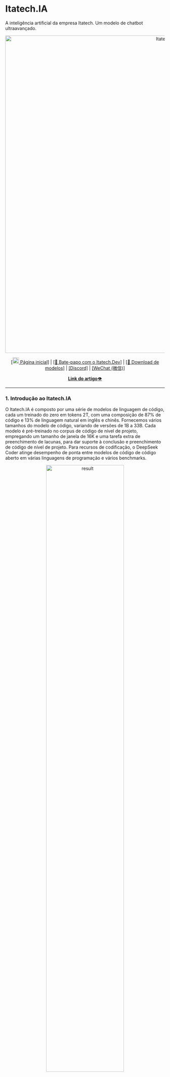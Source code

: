 # Itatech.IA
A inteligência artificial da empresa Itatech. Um modelo de chatbot ultraavançado.

<p align="center">
<img width="1000px" alt="Itatech.IA" src="pictures/colocarImagem.png">
</p>
<p align="center"><a href="https://www.itatech.dev@gmail.com/">[<img src="pictures/colocarImagem.png" width="20px"> Página inicial]</a> | <a href="https://itatech.dev@gmail.com/">[🤖 Bate-papo com o Itatech.Dev]</a> | <a href="https://linkDownloadDeModelos">[🤗 Download de modelos]</a> | <a href="https://LinkDiscord">[Discord]</a> | <a href="https://github.com/Exemple`">[WeChat (微信)]</a></p>
<p align="center">
<a href="https://huggingface.co/papers/2401.14196"><b>Link do artigo</b>👁️</a>
</p>
<hr>

### 1. Introdução ao Itatech.IA

O Itatech.IA é composto por uma série de modelos de linguagem de código, cada um treinado do zero em tokens 2T, com uma composição de 87% de código e 13% de linguagem natural em inglês e chinês. Fornecemos vários tamanhos do modelo de código, variando de versões de 1B a 33B. Cada modelo é pré-treinado no corpus de código de nível de projeto, empregando um tamanho de janela de 16K e uma tarefa extra de preenchimento de lacunas, para dar suporte à conclusão e preenchimento de código de nível de projeto. Para recursos de codificação, o DeepSeek Coder atinge desempenho de ponta entre modelos de código de código aberto em várias linguagens de programação e vários benchmarks.

<p align="center">
<img src="pictures/result.png" alt="result" width="70%">
</p>

- **Dados de treinamento massivos**: treinados do zero em tokens 2T, incluindo 87% de código e 13% de dados linguísticos em inglês.

- **Altamente flexível e escalável**: oferecido em tamanhos de modelo de 1B, 5,7B, 6,7B e 33B, permitindo que os usuários escolham a configuração mais adequada para seus requisitos.

- **Desempenho de modelo superior**: desempenho de última geração entre modelos de código disponíveis publicamente nos benchmarks HumanEval, MultiPL-E, MBPP, DS-1000 e APPS.

- **Recursos avançados de conclusão de código**: um tamanho de janela de 16K e uma tarefa de preenchimento de lacunas, dando suporte à conclusão de código em nível de projeto e tarefas de preenchimento.

#### Linguagens de programação suportadas
`['ada', 'agda', 'alloy', 'antlr', 'applescript', 'assembly', 'augeas', 'awk', 'batchfile', 'bluespec', 'c', 'c-sharp', 'clojure', 'cmake', 'coffeescript', 'common-lisp', 'cpp', 'css', 'cuda', 'dart', 'dockerfile', 'elixir', 'elm', 'emacs-lisp', 'erlang', 'f-sharp', 'fortran', 'glsl', 'go', 'groovy', 'haskell', 'html', 'idris', 'isabelle', 'java', 'java-server-pages', 'javascript', 'json', 'julia', 'jupyter-notebook', 'kotlin', 'lean', 'literate-agda', 'literate-coffeescript', 'literate-haskell', 'lua', 'makefile', 'maple', 'markdown', 'mathematica', 'matlab', 'ocaml', 'pascal', 'perl', 'php', 'powershell', 'prolog', 'protocol-buffer', 'python', 'r', 'racket', 'restructuredtext', 'rmarkdown', 'ruby', 'rust', 'sas', 'scala', 'scheme', 'shell', 'smalltalk', 'solidity', 'sparql', 'sql', 'stan', 'standard-ml', 'stata', 'systemverilog', 'tcl', 'tcsh', 'tex', 'thrift', 'typescript', 'verilog', 'vhdl', 'visual-basic', 'xslt', 'yacc', 'yaml', 'zig']`

### 2. Resultados da avaliação
Avaliamos o Itatech.IA em vários benchmarks relacionados à codificação.
Apenas os resultados `pass@1` no HumanEval (Python e Multilingual), MBPP e DS-1000 são relatados aqui:

<p align="center">
<img src="pictures/table.png" alt="table" width="70%">
</p>

O resultado mostra que o Itatech.IA-Base-33B supera significativamente os LLMs de código aberto existentes. Comparado com o CodeLlama-34B, ele lidera em 7,9%, 9,3%, 10,8% e 5,9%, respectivamente, no HumanEval Python, HumanEval Multilingual, MBPP e DS-1000.
Surpreendentemente, nosso Itatech.IA-Base-7B atinge o desempenho do CodeLlama-34B.
O modelo Itatech.IA-Instruct-33B após o ajuste de instruções supera o GPT35-turbo no HumanEval e obtém resultados comparáveis ​​com o GPT35-turbo no MBPP.

Mais detalhes da avaliação podem ser encontrados na [Avaliação detalhada](#6-detailed-evaluation-results).

### 3. Procedimento de criação de dados e treinamento do modelo

#### Criação de dados

- Etapa 1: coletar dados de código do GitHub e aplicar as mesmas regras de filtragem que [StarCoder Data](https://github.com/bigcode-project/bigcode-dataset) para filtrar dados.
- Etapa 2: analisar as dependências de arquivos dentro do mesmo repositório para reorganizar as posições dos arquivos com base em suas dependências.
- Etapa 3: Concatenar arquivos dependentes para formar um único exemplo e empregar minhash de nível de repositório para desduplicação.
- Etapa 4: Filtrar ainda mais o código de baixa qualidade, como códigos com erros de sintaxe ou baixa legibilidade.

<img src="pictures/data_clean.png" alt="data_creation" width="100%">

#### Treinamento do modelo

- Etapa 1: Inicialmente pré-treinado com um conjunto de dados consistindo de 87% de código, 10% de linguagem relacionada ao código (Github Markdown e StackExchange) e 3% de idioma chinês não relacionado ao código. Os modelos são pré-treinados usando tokens de 1,8T e um tamanho de janela de 4K nesta etapa.
- Etapa 2: Pré-treinamento adicional usando um tamanho de janela estendido de 16K em 200B tokens adicionais, resultando em modelos fundamentais (**DeepSeek-Coder-Base**).
- Etapa 3: Ajuste fino de instruções em 2B tokens de dados de instruções, resultando em modelos ajustados por instruções (**DeepSeek-Coder-Instruct**).

<img src="pictures/model_pretraining.png" alt="model_pretraining" width="100%">

### 4. Como usar
Antes de prosseguir, você precisará instalar as dependências necessárias. Você pode fazer isso executando o seguinte comando:
```
pip install -r requirements.txt

```
Uma demonstração também está disponível no [🤗 Hugging Face Space](https://huggingface.co/spaces/itatech.IA-instruct), e você pode executar a demonstração localmente usando `app.py` na pasta [demo](https://github.com/itatech.IA/main/demo). (Obrigado a toda a equipe do HF pelo suporte)

Aqui estão alguns exemplos de como usar nosso modelo.

#### 1) Conclusão de código
```python
from transformers import AutoTokenizer, AutoModelForCausalLM
import torch
tokenizer = AutoTokenizer.from_pretrained("itatech.IA-6.7b-base", trust_remote_code=True)
model = AutoModelForCausalLM.from_pretrained("itatech.IA/-6.7b-base", trust_remote_code=True, torch_dtype=torch.bfloat16).cuda()
input_text = "#escreva um algoritmo de classificação rápida"
inputs = tokenizer(input_text, return_tensors="pt").to(model.device)
outputs = model.generate(**inputs, max_length=128)
print(tokenizer.decode(outputs[0], skip_special_tokens=True))
```
Este código produzirá o seguinte resultado:
```
def quick_sort(arr):
if len(arr) <= 1:
return arr
pivot = arr[0]
left = []
right = []
for i in range(1, len(arr)):
if arr[i] < pivot:
left.append(arr[i])
else:
right.append(arr[i])
return quick_sort(left) + [pivot] + quick_sort(right)
```

#### 2) Inserção de código
```python
from transformers import AutoTokenizer, AutoModelForCausalLM
import torch
tokenizer = AutoTokenizer.from_pretrained("itatech.IA-6.7b-base", trust_remote_code=True)
model = AutoModelForCausalLM.from_pretrained("itatech.IA-6.7b-base", trust_remote_code=True, torch_dtype=torch.bfloat16).cuda()
input_text = """<｜fim begin｜>def quick_sort(arr):
if len(arr) <= 1:
return arr
pivot = arr[0]
left = []
right = []
<｜fim hole｜>
if arr[i] < pivot:
left.append(arr[i])
else:
right.append(arr[i])
return quick_sort(left) + [pivot] + quick_sort(right)<｜fim end｜>"""
inputs = tokenizer(input_text, return_tensors="pt").to(model.device)
outputs = model.generate(**inputs, max_length=128)
print(tokenizer.decode(outputs[0], skip_special_tokens=True)[len(input_text):])
```
Este código produzirá o seguinte resultado:
```
for i in range(1, len(arr)):
```

#### 3) Inferência do modelo de bate-papo
```python
from transformers import AutoTokenizer, AutoModelForCausalLM
import torch
tokenizer = AutoTokenizer.from_pretrained("itatech.IA-6.7b-instruct", trust_remote_code=True)
model = AutoModelForCausalLM.from_pretrained("itatech.IA-6.7b-instruct", trust_remote_code=True, torch_dtype=torch.bfloat16).cuda()
messages=[
{ 'role': 'user', 'content': "escreva um algoritmo de classificação rápida em python."}
]
inputs = tokenizer.apply_chat_template(messages, add_generation_prompt=True, return_tensors="pt").to(model.device)
# tokenizer.eos_token_id é o id do token <|EOT|>
outputs = model.generate(inputs, max_new_tokens=512, do_sample=False, top_k=50, top_p=0.95, num_return_sequences=1, eos_token_id=tokenizer.eos_token_id)
print(tokenizer.decode(outputs[0][len(inputs[0]):], skip_special_tokens=True))
```
Este código produzirá o seguinte resultado:
```
Claro, aqui está uma implementação simples do algoritmo Quick Sort em Python:

def quick_sort(arr):
if len(arr) <= 1:
return arr
else:
pivot = arr[0]
less_than_pivot = [x for x in arr[1:] if x <= pivot]
greater_than_pivot = [x for x in arr[1:] if x > pivot]
return quick_sort(less_than_pivot) + [pivot] + quick_sort(greater_than_pivot)

# Teste a função
arr = [10, 7, 8, 9, 1, 5]
print("Matriz original:", arr)
print("Matriz classificada:", quick_sort(arr))

Este código funciona selecionando um elemento 'pivot' de o array e particionando os outros elementos em dois subarrays, de acordo com se eles são menores ou maiores que o pivô. O elemento pivô está então em sua posição final. O processo é então repetido para os subarrays.
```

Se você não quiser usar a API fornecida `apply_chat_template` que carrega o template de `tokenizer_config.json`, você pode usar o seguinte template para conversar com nosso modelo. Substitua o `['content']` por suas instruções e as respostas anteriores do modelo (se houver), então o modelo irá gerar a resposta para a instrução dada atualmente.
```
Você é um assistente de programação de IA, utilizando o modelo DeepSeek Coder, desenvolvido pela itatech.IA Company, e você só responde perguntas relacionadas à ciência da computação. Para perguntas politicamente sensíveis, questões de segurança e privacidade, e outras questões não relacionadas à ciência da computação, você se recusará a responder.
### Instrução:
['content']
### Resposta:
['content']
<|EOT|>
### Instrução:
['content']
### Resposta:

```

#### 4) Conclusão de código em nível de repositório
```python
from transformers import AutoTokenizer, AutoModelForCausalLM
import torch
tokenizer = AutoTokenizer.from_pretrained("deepseek-ai/deepseek-coder-6.7b-base", trust_remote_code=True)
model = AutoModelForCausalLM.from_pretrained("deepseek-ai/deepseek-coder-6.7b-base", trust_remote_code=True, torch_dtype=torch.bfloat16).cuda()

input_text = """#utils.py
import tocha
de sklearn importar conjuntos de dados
de sklearn.model_selection importar train_test_split
de sklearn.preprocessing importar StandardScaler
de sklearn.metrics importar accuracy_score

def load_data():
iris = datasets.load_iris()
X = iris.data
y = iris.target

# Padronizar os dados
scaler = StandardScaler()
X = scaler.fit_transform(X)

X_train, X_test, y_train, y_test = train_test_split(X, y, test_size=0.3, random_state=42)

# Converter dados numpy em tensores PyTorch
X_train = torch.tensor(X_train, dtype=torch.float32)
X_test = torch.tensor(X_test, dtype=torch.float32)
y_train = tocha.tensor(y_train, dtype=torch.int64)
y_test = tocha.tensor(y_test, dtype=torch.int64)

return X_train, X_test, y_train, y_test

def avaliar_predições(y_test, y_pred):
return precisão_score(y_test, y_pred)

# model.py
importar tocha
importar tocha.nn como nn
importar tocha.optim como optim
de tocha.utils.data importar DataLoader, TensorDataset

classe IrisClassifier(nn.Module):
def __init__(self):
super(IrisClassifier, self).__init__()
self.fc = nn.Sequential(
nn.Linear(4, 16),
nn.ReLU(),
nn.Linear(16, 3)
)

def forward(self, x):
return self.fc(x)

def train_model(self, X_train, y_train, epochs, lr, batch_size):
criteria = nn.CrossEntropyLoss()
optimizer = optim.Adam(self.parameters(), lr=lr)

# Crie o DataLoader para lotes
dataset = TensorDataset(X_train, y_train)
dataloader = DataLoader(dataset, batch_size=batch_size, shuffle=True)

for epoch in range(epochs):
for batch_X, batch_y in dataloader:
optimizer.zero_grad()
outputs = self(batch_X)
loss = criteria(outputs, batch_y)
loss.backward()
optimizer.step()

def predict(self, X_test):
with torch.no_grad():
outputs = self(X_test)
_, predict = outputs.max(1)
return predict.numpy()

# main.py
from utils import load_data, assess_predictions
from model import IrisClassifier as Classifier

def main():
# Treinamento e avaliação do modelo
"""
inputs = tokenizer(input_text, return_tensors="pt").to(model.device)
outputs = model.generate(**inputs, max_new_tokens=140)
print(tokenizer.decode(outputs[0]))
```

---
No cenário a seguir, o modelo Itatech.IA-6.7B efetivamente chama uma classe **IrisClassifier** e sua função membro do arquivo `model.py` e também utiliza funções do arquivo `utils.py` para complete corretamente a função **main** no arquivo `main.py` para treinamento e avaliação do modelo.

![GIF de conclusão](pictures/completion_demo.gif)

### 5. Como ajustar o Itatech.IA

Nós fornecemos o script `finetune/finetune_itatechia.py` para que os usuários ajustem nossos modelos em tarefas posteriores.

O script suporta o treinamento com [DeepSpeed](https://github.com/microsoft/DeepSpeed). Você precisa instalar os pacotes necessários por:

```bash
pip install -r finetune/requirements.txt
```

Siga o [Formato do conjunto de dados de amostra](https://huggingface.co/datasets/nickrosh/Evol-Instruct-Code-80k-v1) para preparar seus dados de treinamento.
Cada linha é uma string serializada em json com dois campos obrigatórios `instruction` e `output`.

Após a preparação dos dados, você pode usar o script de shell de exemplo para ajustar `Itatech.IA-6.7b-instruct`.
Lembre-se de especificar `DATA_PATH`, `OUTPUT_PATH`.
E escolha hiperparâmetros apropriados (por exemplo, `learning_rate`, `per_device_train_batch_size`) de acordo com seu cenário.

```bash
DATA_PATH="<seu_caminho_de_dados>"
OUTPUT_PATH="<seu_caminho_de_saída>"
MODEL="itatech.IA-6.7b-instruct"

cd finetune && deepspeed finetune_itatechia.py \
--model_name_or_path $MODEL_PATH \
--data_path $DATA_PATH \
--output_dir $OUTPUT_PATH \
--num_train_epochs 3 \
--model_max_length 1024 \
--per_device_train_batch_size 16 \
--per_device_eval_batch_size 1 \
--gradient_accumulation_steps 4 \
--evaluation_strategy "no" \
--save_strategy "steps" \
--save_steps 100 \
--save_total_limit 100 \
--learning_rate 2e-5 \
--warmup_steps 10 \
--logging_steps 1 \
--lr_scheduler_type "cosseno" \
--gradient_checkpointing True \
--report_to "tensorboard" \
--deepspeed configs/ds_config_zero3.json \
--bf16 True
```

### 6. Resultados detalhados da avaliação

O código reproduzível para os seguintes resultados de avaliação pode ser encontrado no diretório [Evaluation](https://github.com/itatech.IA/main/Evaluation).
#### 1) Benchmark HumanEval multilíngue
![HumanEval](pictures/HumanEval.png)

#### 2) Benchmark MBPP
<img src="pictures/MBPP.png" alt="MBPP" width="40%">

#### 3) Benchmark DS-1000
![DS-1000](pictures/DS-1000.png)

#### 4) Benchmark de raciocínio matemático com auxílio de programa
![Math](pictures/Math.png)

### Inferência com vLLM

Você também pode empregar [vLLM](https://github.com/vllm-project/vllm) para inferência de alto rendimento.

**Completamento de texto**

```python
from vllm import LLM, SamplingParams

tp_size = 4 # Paralelismo de tensor
sampling_params = SamplingParams(temperature=0.7, top_p=0.9, max_tokens=100)
model_name = "itatechia-6.7b-base"
llm = LLM(model=model_name, trust_remote_code=True, gpu_memory_utilization=0.9, tensor_parallel_size=tp_size)

prompts = [
"Se todos em um país se amam,",
"A pesquisa também deve se concentrar nas tecnologias",
"Para determinar se o rótulo está correto, precisamos"
]
outputs = llm.generate(prompts, sampling_params)

generated_text = [output.outputs[0].text para saída em outputs]
print(generated_text)
```

**Conclusão do bate-papo**

```python
from transformers import AutoTokenizer
from vllm import LLM, SamplingParams

tp_size = 4 # Paralelismo de tensor
sampling_params = SamplingParams(temperatura=0,7, top_p=0,9, max_tokens=100)
model_name = "itatech.IA-6.7b-instruct"
tokenizer = AutoTokenizer.from_pretrained(model_name)
llm = LLM(model=model_name, trust_remote_code=True, gpu_memory_utilization=0,9, tensor_parallel_size=tp_size)

messages_list = [
[{"role": "user", "content": "Quem é você?"}],
[{"role": "user", "content": "O que você pode fazer?"}],
[{"role": "user", "content": "Explique o Transformer brevemente."}],
]
prompts = [tokenizer.apply_chat_template(messages, add_generation_prompt=True, tokenize=False) para mensagens em messages_list]

sampling_params.stop = [tokenizer.eos_token]
outputs = llm.generate(prompts, sampling_params)

generated_text = [output.outputs[0].text para saída em outputs]
print(generated_text)
```

### 7. Perguntas e respostas

#### Poderia Você fornece o arquivo tokenizer.model para quantização do modelo?

O itatech.IA utiliza o [HuggingFace Tokenizer](https://huggingface.co/docs/tokenizers/index) para implementar o algoritmo Bytelevel-BPE, com pré-tokenizadores especialmente projetados para garantir o desempenho ideal. Atualmente, não há uma maneira direta de converter o tokenizador em um tokenizador SentencePiece. Estamos contribuindo para que os métodos de quantização de código aberto facilitem o uso do HuggingFace Tokenizer.

##### GGUF(llama.cpp)

Enviamos um [PR](https://github.com/ggerganov/llama.cpp/pull/4070) para o popular repositório de quantização [llama.cpp](https://github.com/ggerganov/llama.cpp) para oferecer suporte total a todos os pré-tokenizadores HuggingFace, incluindo o nosso.

Enquanto espera que o PR seja mesclado, você pode gerar seu modelo GGUF usando as seguintes etapas:

```bash
git clone https://github.com/DOGEwbx/llama.cpp.git
cd llama.cpp
git checkout regex_gpt2_preprocess
# configure o ambiente de acordo com o README
make
python3 -m pip install -r requirements.txt
# gere o modelo GGUF
python convert-hf-to-gguf.py <MODEL_PATH> --outfile <GGUF_PATH> --model-name deepseekcoder
# use a quantização q4_0 como exemplo
./quantize <GGUF_PATH> <OUTPUT_PATH> q4_0
./main -m <OUTPUT_PATH> -n 128 -p <PROMPT>
```
##### GPTQ(exllamav2)

`ATUALIZAÇÃO:`[exllamav2](https://github.com/turboderp/exllamav2) conseguiu suportar o Huggingface Tokenizer. Baixe a versão mais recente e experimente.

Lembre-se de definir a escala RoPE para 4 para saída correta, mais discussão pode ser encontrada neste [PR](https://github.com/turboderp/exllamav2/pull/189).

#### Como usar o deepseek-coder-instruct para completar o código?

Embora os modelos deepseek-coder-instruct não sejam especificamente treinados para tarefas de conclusão de código durante o ajuste fino supervisionado (SFT), eles mantêm a capacidade de executar a conclusão de código de forma eficaz. Para habilitar essa funcionalidade, você simplesmente precisa ajustar o parâmetro eos_token_id. Defina o eos_token_id como 32014, em oposição ao seu valor padrão de 32021 na configuração itatech.IA-instruct. Essa modificação solicita que o modelo reconheça o fim de uma sequência de forma diferente, facilitando assim as tarefas de conclusão de código.

### 8. Recursos
[awesome-deepseek-coder](https://github.com/iatech.IA) é uma lista com curadoria de projetos de código aberto relacionados ao itatech.IA.

### 9. Licença
Este repositório de código é licenciado sob a Licença MIT. O uso de modelos DeepSeek Coder está sujeito à Licença de Modelo. DeepSeek Coder suporta uso comercial.

Consulte [CÓDIGO DE LICENÇA](CÓDIGO DE LICENÇA) e [MODELO DE LICENÇA](MODELO DE LICENÇA) para obter mais detalhes.

### 10. Citação
```
@misc{deepseek-codificador,
 autor = {Daya Guo, Qihao Zhu, Dejian Yang, Zhenda Xie, Kai Dong, Wentao Zhang, Guanting Chen, Xiao Bi, Y. Wu, Y.K. Li, Fuli Luo, Yingfei Xiong, Wenfeng Liang},
title = {DeepSeek-Coder: Quando o modelo de linguagem grande encontra a programação -- A ascensão da inteligência de código},
journal = {CoRR},
volume = {abs/2401.14196},
year = {2024},
url = {https://arxiv.org/abs/2401.14196},
}
```

### 11. Contato

Se você tiver alguma dúvida, abra um problema ou entre em contato conosco em [itatech.dev@gmail.com](mailto:service@itatech.dev.com).
